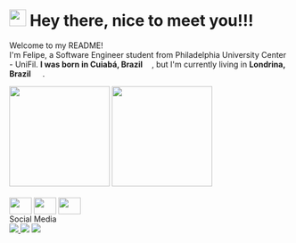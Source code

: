 <h1><img src="https://emojis.slackmojis.com/emojis/images/1531849430/4246/blob-sunglasses.gif?1531849430" width="30"/> Hey there, nice to meet you!!!</h1>

<p>Welcome to my README! </br> I'm Felipe, a Software Engineer student from Philadelphia University Center - UniFil. <b>I was born in Cuiabá, Brazil <img src="https://th.bing.com/th/id/R.6af5b1eb3bab4f016d613b875bc4a7c3?rik=dMLoLEZs42EwKg&pid=ImgRaw&r=0" width="13"/></b>, but I'm currently living in  <b>Londrina, Brazil</b> <img src="https://th.bing.com/th/id/R.6af5b1eb3bab4f016d613b875bc4a7c3?rik=dMLoLEZs42EwKg&pid=ImgRaw&r=0" width="13"/> . </p>


<div>
    <a href="https://github.com/FelipeAkryghti"></a>
    <img height="180em" src="https://github-readme-stats.vercel.app/api?username=FelipeAkryghti&show_icons=true&theme=neon&include_all_commits=true&count_private=true"/>
    <img height="180em" src="https://github-readme-stats.vercel.app/api/top-langs/?username=FelipeAkryghti&layout=compact&langs_count=16&theme=neon"/>
</div>
<div style="display: inline-block;"><br>
    <img align="center" height="30" width="40" src="https://cdn.jsdelivr.net/gh/devicons/devicon@latest/icons/html5/html5-original.svg" />
    <img align="center" height="30" width="40" src="https://cdn.jsdelivr.net/gh/devicons/devicon@latest/icons/css3/css3-original.svg" />
    <img align="center" height="30" width="40" src="https://cdn.jsdelivr.net/gh/devicons/devicon@latest/icons/javascript/javascript-original.svg" />
    
    
</div><br>
Social Media
<div> 
<a href="https://www.instagram.com/felipecaldeira__/?next=%2F" target="_blank"><img src="https://img.shields.io/badge/-Instagram-%23E4405F?style=for-the-badge&logo=instagram&logoColor=white">
</a>
<a href = "mailto:felipe.akryghti@gmail.com"> <img src="https://img.shields.io/badge/-Gmail-%23333?style=for-the-badge&logo=gmail&logoColor=white" target="_blank"></a>
<a href="https://www.linkedin.com/in/felipe-caldeira-akryghti/" target="_blank"><img src="https://img.shields.io/badge/-LinkedIn-%230077B5?style=for-the-badge&logo=linkedin&logoColor=white" target="_blank"></a> 
  
</div>&nbsp;&nbsp;

